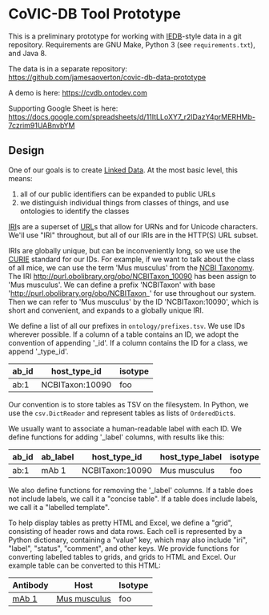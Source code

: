 # CoVIC-DB Tool Prototype

This is a preliminary prototype for working with [IEDB](http://iedb.org)-style data in a git repository. Requirements are GNU Make, Python 3 (see `requirements.txt`), and Java 8.

The data is in a separate repository: https://github.com/jamesaoverton/covic-db-data-prototype

A demo is here: https://cvdb.ontodev.com

Supporting Google Sheet is here: https://docs.google.com/spreadsheets/d/11ItLLoXY7_r2lDazY4prMERHMb-7czrim91UABnvbYM

## Design

One of our goals is to create [Linked Data](http://linkeddata.org). At the most basic level, this means:

1. all of our public identifiers can be expanded to public URLs
2. we distinguish individual things from classes of things, and use ontologies to identify the classes

[IRI](https://tools.ietf.org/html/rfc3987)s are a superset of [URL](https://url.spec.whatwg.org)s that allow for URNs and for Unicode characters. We'll use "IRI" throughout, but all of our IRIs are in the HTTP(S) URL subset.

IRIs are globally unique, but can be inconveniently long, so we use the [CURIE](https://www.w3.org/TR/curie/) standard for our IDs. For example, if we want to talk about the class of all mice, we can use the term 'Mus musculus' from the [NCBI Taxonomy](https://www.ncbi.nlm.nih.gov/taxonomy). The IRI <http://purl.obolibrary.org/obo/NCBITaxon_10090> has been assign to 'Mus musculus'. We can define a prefix 'NCBITaxon' with base 'http://purl.obolibrary.org/obo/NCBITaxon_' for use throughout our system. Then we can refer to 'Mus musculus' by the ID 'NCBITaxon:10090', which is short and convenient, and expands to a globally unique IRI.

We define a list of all our prefixes in `ontology/prefixes.tsv`. We use IDs wherever possible. If a column of a table contains an ID, we adopt the convention of appending '_id'. If a column contains the ID for a class, we append '_type_id'.

| ab_id | host_type_id    | isotype |
|-------|-----------------|---------|
| ab:1  | NCBITaxon:10090 | foo     |

Our convention is to store tables as TSV on the filesystem. In Python, we use the `csv.DictReader` and represent tables as lists of `OrderedDict`s.

We usually want to associate a human-readable label with each ID. We define functions for adding '_label' columns, with results like this:

| ab_id | ab_label | host_type_id    | host_type_label    | isotype |
|-------|----------|-----------------|--------------------|---------|
| ab:1  | mAb 1    | NCBITaxon:10090 | Mus musculus       | foo     |

We also define functions for removing the '_label' columns. If a table does not include labels, we call it a "concise table". If a table does include labels, we call it a "labelled template".

To help display tables as pretty HTML and Excel, we define a "grid", consisting of header rows and data rows. Each cell is represented by a Python dictionary, containing a "value" key, which may also include "iri", "label", "status", "comment", and other keys. We provide functions for converting labelled tables to grids, and grids to HTML and Excel. Our example table can be converted to this HTML:

<table class="table">
  <thead>
    <tr>
      <th>Antibody</th>
      <th>Host</th>
      <th>Isotype</th>
    </tr>
  </thead>
  <tbody>
    <tr>
      <td><a href="#ab_1">mAb 1</a></td>
      <td><a href="http://purl.obolibrary.org/obo/NCBITaxon_10090">Mus musculus</a></td>
      <td>foo</td>
    </tr>
  </tbody>
</table>
